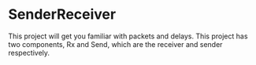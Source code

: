 # SenderReceiver

This project will get you familiar with packets and delays. This project has two components, Rx and Send, which are the receiver and sender respectively. 
